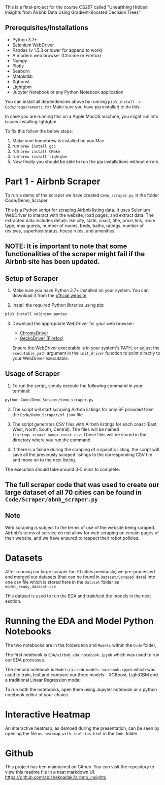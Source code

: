 This is a final-project for the course CS267 called "Unearthing Hidden Insights from Airbnb Data Using Gradient-Boosted Decision Trees"

## Prerequisites/Installations

- Python 3.7+
- Selenium WebDriver
- Pandas (v 1.5.3 or lower for append to work)
- A modern web browser (Chrome or Firefox)
- Numpy
- Plotly
- Seaborn
- Matplotlib
- Xgboost
- Lightgbm
- Jupyter Notebook or any Python Notebook application

You can install all dependencies above by running `pip3 install -r Code/requirements.txt` Make sure you have pip installed to do this.

In case you are running this on a Apple MacOS machine, you might run into issues installing lightgbm.

To fix this follow the below steps:
1. Make sure homebrew is installed on you Mac
2. run `brew install gcc`
3. run `brew install CMake`
4. run `brew install lightgbm`
5. Now finally you should be able to run the pip installations without errors.


# Part 1 - Airbnb Scraper

To run a demo of the scraper we have created `demo_scraper.py` in the folder Code/Demo_Scraper


This is a Python script for scraping Airbnb listing data. It uses Selenium WebDriver to interact with the website, load pages, and extract data. The extracted data includes details like city, state, coast, title, price, link, room type, max guests, number of rooms, beds, baths, ratings, number of reviews, superhost status, house rules, and amenities.

## NOTE: It is important to note that some functionalities of the scraper might fail if the Airbnb site has been updated.

## Setup of Scraper

1. Make sure you have Python 3.7+ installed on your system. You can download it from the [official website](https://www.python.org/downloads/).

2. Install the required Python libraries using pip:

```bash
pip3 install selenium pandas
```

3. Download the appropriate WebDriver for your web browser:
   - [ChromeDriver](https://sites.google.com/a/chromium.org/chromedriver/)
   - [GeckoDriver (Firefox)](https://github.com/mozilla/geckodriver/releases)
   
   Ensure the WebDriver executable is in your system's PATH, or adjust the `executable_path` argument in the `init_driver` function to point directly to your WebDriver executable.

## Usage of Scraper

1. To run the script, simply execute the following command in your terminal:

```bash
python Code/Demo_Scraper/demo_scraper.py
```

2. The script will start scraping Airbnb listings for only SF provided from the `Code/Demo_Scraper/sf.json` file.

3. The script generates CSV files with Airbnb listings for each coast (East, West, North, South, Central). The files will be named `listings_<coast_name>_coast.csv`. These files will be stored in the directory where you run the command.

4. If there is a failure during the scraping of a specific listing, the script will save all the previously scraped listings to the corresponding CSV file and move on to the next listing.

The execution should take around 3-5 mins to complete.

## The full scraper code that was used to create our large dataset of all 70 cities can be found in `Code/Scraper/abnb_scraper.py`

## Note
Web scraping is subject to the terms of use of the website being scraped. Airbnb's terms of service do not allow for web scraping on ceratin pages of their website, and we have ensured to respect their robot policies. 

# Datasets
After running our large scraper for 70 cities previously, we pre-processed and merged our datasets (that can be found in `Dataset/Scraped data`) into one csv file which is stored here in the `Dataset` folder as `model_ready_dataset.csv`

This dataset is used to run the EDA and train/test the models in the next section.

# Running the EDA and Model Python Notebooks

The two notebooks are in the folders `EDA` and `Models` within the `Code` folder, 

The first notebook is `EDA/airbnb_eda_notebook.ipynb` which was used to run our EDA processes.

The second notebook is `Models/airbnb_models_notebook.ipynb` which was used to train, test and compare our three models - XGBoost, LightGBM and a traditional Linear Regression model.

To run both the notebooks, open them using Jupyter notebook or a python notebook editor of your choice.

# Interactive Heatmap

An interactive heatmap, as demoed during the presentation, can be seen by opening the file `us_heatmap_with_tooltips.html` in the `Code` folder


# Github

This project has ben maintained on Github. You can visit the repository to view this readme file in a neat markdown UI.
https://github.com/abishekpadaki/airbnb_insights